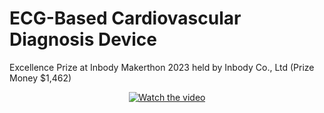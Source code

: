 # ECG-Based Cardiovascular Diagnosis Device

Excellence Prize at Inbody Makerthon 2023 held by Inbody Co., Ltd (Prize Money $1,462)

<div align="center">
  <a href="https://www.youtube.com/watch?v=qWbYItPG7f0">
    <img src="https://img.youtube.com/vi/qWbYItPG7f0/hqdefault.jpg" alt="Watch the video">
  </a>
</div>
